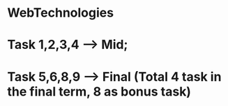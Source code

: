 # WebTechnologies
# Task 1,2,3,4 --> Mid;
# Task 5,6,8,9 --> Final (Total 4 task in the final term, 8 as bonus task)
